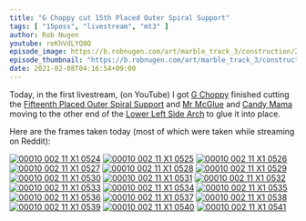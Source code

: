 ```yaml
---
title: "G Choppy cut 15th Placed Outer Spiral Support"
tags: [ "15poss", "livestream", "mt3" ]
author: Rob Nugen
youtube: reKhVdLYQ0Q
episode_image: https://b.robnugen.com/art/marble_track_3/construction/2021/2021_feb_08_g_choppy_cut_15poss.jpg
episode_thumbnail: "https://b.robnugen.com/art/marble_track_3/construction/2021/thumbs/2021_feb_08_g_choppy_cut_15poss.jpg"
date: 2021-02-08T04:16:54+09:00
---
```


Today, in the first livestream, (on YouTube) I got [G Choppy](/workers/g_choppy/) finished cutting the [Fifteenth Placed Outer Spiral Support](/parts/fifteenth-placed-outer-spiral-support/) and [Mr McGlue](/workers/mr_mcglue/) and [Candy Mama](/workers/candy_mama/) moving to the other end of the [Lower Left Side Arch](/parts/lower-left-side-arch/) to glue it into place.

Here are the frames taken today (most of which were taken while streaming on Reddit):

[![00010 002 11 X1 0524](//b.robnugen.com/art/marble_track_3/frames/2021/thumbs/00010_002_11_X1_0524.jpg)](//b.robnugen.com/art/marble_track_3/frames/2021/00010_002_11_X1_0524.jpg)
[![00010 002 11 X1 0525](//b.robnugen.com/art/marble_track_3/frames/2021/thumbs/00010_002_11_X1_0525.jpg)](//b.robnugen.com/art/marble_track_3/frames/2021/00010_002_11_X1_0525.jpg)
[![00010 002 11 X1 0526](//b.robnugen.com/art/marble_track_3/frames/2021/thumbs/00010_002_11_X1_0526.jpg)](//b.robnugen.com/art/marble_track_3/frames/2021/00010_002_11_X1_0526.jpg)
[![00010 002 11 X1 0527](//b.robnugen.com/art/marble_track_3/frames/2021/thumbs/00010_002_11_X1_0527.jpg)](//b.robnugen.com/art/marble_track_3/frames/2021/00010_002_11_X1_0527.jpg)
[![00010 002 11 X1 0528](//b.robnugen.com/art/marble_track_3/frames/2021/thumbs/00010_002_11_X1_0528.jpg)](//b.robnugen.com/art/marble_track_3/frames/2021/00010_002_11_X1_0528.jpg)
[![00010 002 11 X1 0529](//b.robnugen.com/art/marble_track_3/frames/2021/thumbs/00010_002_11_X1_0529.jpg)](//b.robnugen.com/art/marble_track_3/frames/2021/00010_002_11_X1_0529.jpg)
[![00010 002 11 X1 0530](//b.robnugen.com/art/marble_track_3/frames/2021/thumbs/00010_002_11_X1_0530.jpg)](//b.robnugen.com/art/marble_track_3/frames/2021/00010_002_11_X1_0530.jpg)
[![00010 002 11 X1 0531](//b.robnugen.com/art/marble_track_3/frames/2021/thumbs/00010_002_11_X1_0531.jpg)](//b.robnugen.com/art/marble_track_3/frames/2021/00010_002_11_X1_0531.jpg)
[![00010 002 11 X1 0532](//b.robnugen.com/art/marble_track_3/frames/2021/thumbs/00010_002_11_X1_0532.jpg)](//b.robnugen.com/art/marble_track_3/frames/2021/00010_002_11_X1_0532.jpg)
[![00010 002 11 X1 0533](//b.robnugen.com/art/marble_track_3/frames/2021/thumbs/00010_002_11_X1_0533.jpg)](//b.robnugen.com/art/marble_track_3/frames/2021/00010_002_11_X1_0533.jpg)
[![00010 002 11 X1 0534](//b.robnugen.com/art/marble_track_3/frames/2021/thumbs/00010_002_11_X1_0534.jpg)](//b.robnugen.com/art/marble_track_3/frames/2021/00010_002_11_X1_0534.jpg)
[![00010 002 11 X1 0535](//b.robnugen.com/art/marble_track_3/frames/2021/thumbs/00010_002_11_X1_0535.jpg)](//b.robnugen.com/art/marble_track_3/frames/2021/00010_002_11_X1_0535.jpg)
[![00010 002 11 X1 0536](//b.robnugen.com/art/marble_track_3/frames/2021/thumbs/00010_002_11_X1_0536.jpg)](//b.robnugen.com/art/marble_track_3/frames/2021/00010_002_11_X1_0536.jpg)
[![00010 002 11 X1 0537](//b.robnugen.com/art/marble_track_3/frames/2021/thumbs/00010_002_11_X1_0537.jpg)](//b.robnugen.com/art/marble_track_3/frames/2021/00010_002_11_X1_0537.jpg)
[![00010 002 11 X1 0538](//b.robnugen.com/art/marble_track_3/frames/2021/thumbs/00010_002_11_X1_0538.jpg)](//b.robnugen.com/art/marble_track_3/frames/2021/00010_002_11_X1_0538.jpg)
[![00010 002 11 X1 0539](//b.robnugen.com/art/marble_track_3/frames/2021/thumbs/00010_002_11_X1_0539.jpg)](//b.robnugen.com/art/marble_track_3/frames/2021/00010_002_11_X1_0539.jpg)
[![00010 002 11 X1 0540](//b.robnugen.com/art/marble_track_3/frames/2021/thumbs/00010_002_11_X1_0540.jpg)](//b.robnugen.com/art/marble_track_3/frames/2021/00010_002_11_X1_0540.jpg)
[![00010 002 11 X1 0541](//b.robnugen.com/art/marble_track_3/frames/2021/thumbs/00010_002_11_X1_0541.jpg)](//b.robnugen.com/art/marble_track_3/frames/2021/00010_002_11_X1_0541.jpg)
